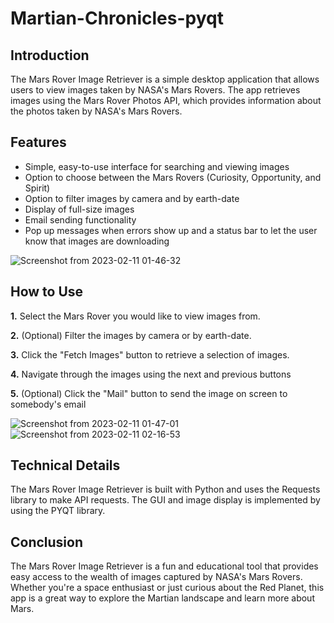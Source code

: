 # Martian-Chronicles-pyqt

## Introduction 

The Mars Rover Image Retriever is a simple desktop application that allows users to view images taken by NASA's Mars Rovers. The app retrieves images using the Mars Rover Photos API, which provides information about the photos taken by NASA's Mars Rovers.

## Features

* Simple, easy-to-use interface for searching and viewing images
* Option to choose between the Mars Rovers (Curiosity, Opportunity, and Spirit)
* Option to filter images by camera and by earth-date 
* Display of full-size images
* Email sending functionality
* Pop up messages when errors show up and a status bar to let the user know that images are downloading

![Screenshot from 2023-02-11 01-46-32](https://user-images.githubusercontent.com/115163471/218125406-7f496200-9d11-4a2d-9029-169cb41b98b9.png)

## How to Use

**1.** Select the Mars Rover you would like to view images from.

**2.** (Optional) Filter the images by camera or by earth-date.

**3.** Click the "Fetch Images" button to retrieve a selection of images.

**4.** Navigate through the images using the next and previous buttons

**5.** (Optional) Click the "Mail" button to send the image on screen to somebody's email

![Screenshot from 2023-02-11 01-47-01](https://user-images.githubusercontent.com/115163471/218126223-b5c985ef-9509-43bf-96f4-4b422a3c2295.png)
![Screenshot from 2023-02-11 02-16-53](https://user-images.githubusercontent.com/115163471/218127722-27a7f175-7680-4cf2-b2c7-39d0b3254d19.png)

## Technical Details

The Mars Rover Image Retriever is built with Python and uses the Requests library to make API requests. The GUI and image display is implemented by using the PYQT library.

## Conclusion

The Mars Rover Image Retriever is a fun and educational tool that provides easy access to the wealth of images captured by NASA's Mars Rovers. Whether you're a space enthusiast or just curious about the Red Planet, this app is a great way to explore the Martian landscape and learn more about Mars.

